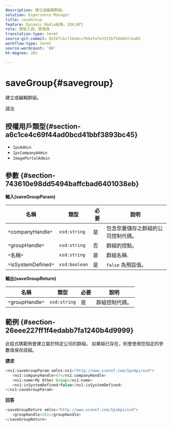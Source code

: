 ```yaml
---
description: 建立或編輯群組。
solution: Experience Manager
title: saveGroup
feature: Dynamic Media經典，SDK/API
role: 開發人員、管理員
translation-type: tm+mt
source-git-commit: 052bfcbcf1bd4ccf60afa7e3325bf58dd07cba85
workflow-type: tm+mt
source-wordcount: '99'
ht-degree: 20%

---
```



# saveGroup{#savegroup}

建立或編輯群組。

語法

## 授權用戶類型{#section-a6c1ce4c69f44ad0bcd41bbf3893bc45}

* `IpsAdmin`
* `IpsCompanyAdmin`
* `ImagePortalAdmin`

## 參數 {#section-743610e98dd5494baffcbad6401038eb}

**輸入(saveGroupParam)**

| 名稱 | 類型 | 必要 | 說明 |
|---|---|---|---|
| `*`companyHandle`*` | `xsd:string` | 是 | 包含您要儲存之群組的公司控制代碼。 |
| `*`groupHandle`*` | `xsd:string` | 否 | 群組的控點。 |
| `*`名稱`*` | `xsd:string` | 是 | 群組名稱. |
| `*`isSystemDefined`*` | `xsd:boolean` | 是 | `false` 為預設值。 |

**輸出(saveGroupReturn)**

| 名稱 | 類型 | 必要 | 說明 |
|---|---|---|---|
| `*`groupHandle`*` | `xsd:string` | 是 | 群組控制代碼。 |

## 範例 {#section-26eee227ff1f4edabb7fa1240b4d9999}

此程式碼範例會建立屬於特定公司的群組。 如果組已存在，則會使用您指定的參數值保存該組。

**請求**

```java
<ns1:saveGroupParam xmlns:ns1="http://www.scene7.com/IpsApi/xsd">
   <ns1:companyHandle>47</ns1:companyHandle>
   <ns1:name>My Other Group</ns1:name>
   <ns1:isSystemDefined>false</ns1:isSystemDefined>
</ns1:saveGroupParam>
```

**回答**

```java
<saveGroupReturn xmlns="http://www.scene7.com/IpsApi/xsd">
   <groupHandle>281</groupHandle>
</saveGroupReturn>
```


